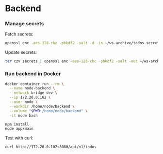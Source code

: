 # Backend

### Manage secrets
Fetch secrets:
```bash
openssl enc -aes-128-cbc -pbkdf2 -salt -d -in ~/ws-archive/todos.secrets.tar.gz.enc | tar xzv
```
Update secrets:
```bash
tar czv secrets | openssl enc -aes-128-cbc -pbkdf2 -salt -out ~/ws-archive/todos.secrets.tar.gz.enc
```

### Run backend in Docker
```bash
docker container run --rm \
  --name node-backend \
  --network bridge-dev \
  --ip 172.20.0.102 \
  --user node \
  --workdir /home/node/backend \
  --volume "$PWD:/home/node/backend" \
  -it node bash

npm install
node app/main
```
Test with curl:
```bash
curl http://172.20.0.102:8080/api/v1/todos
```
